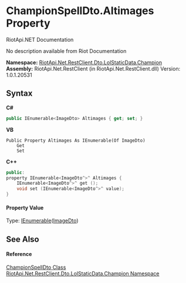 # ChampionSpellDto.Altimages Property 
RiotApi.NET Documentation 

No description available from Riot Documentation

**Namespace:**&nbsp;<a href="3124c537-7898-7be7-0beb-c234e417bc16">RiotApi.Net.RestClient.Dto.LolStaticData.Champion</a><br />**Assembly:**&nbsp;RiotApi.Net.RestClient (in RiotApi.Net.RestClient.dll) Version: 1.0.1.20531

## Syntax

**C#**<br />
``` C#
public IEnumerable<ImageDto> Altimages { get; set; }
```

**VB**<br />
``` VB
Public Property Altimages As IEnumerable(Of ImageDto)
	Get
	Set
```

**C++**<br />
``` C++
public:
property IEnumerable<ImageDto^>^ Altimages {
	IEnumerable<ImageDto^>^ get ();
	void set (IEnumerable<ImageDto^>^ value);
}
```


#### Property Value
Type: <a href="http://msdn2.microsoft.com/en-us/library/9eekhta0" target="_blank">IEnumerable</a>(<a href="f9091cc8-cb27-d648-62fe-a0a98c3a62d0">ImageDto</a>)

## See Also


#### Reference
<a href="3261ba7c-4ed1-a729-b091-e94641370892">ChampionSpellDto Class</a><br /><a href="3124c537-7898-7be7-0beb-c234e417bc16">RiotApi.Net.RestClient.Dto.LolStaticData.Champion Namespace</a><br />